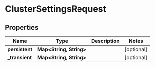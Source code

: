 

# ClusterSettingsRequest

## Properties

Name | Type | Description | Notes
------------ | ------------- | ------------- | -------------
**persistent** | **Map&lt;String, String&gt;** |  |  [optional]
**_transient** | **Map&lt;String, String&gt;** |  |  [optional]




